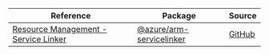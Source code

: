 | Reference | Package | Source |
|---|---|---|
|[Resource Management - Service Linker](arm-servicelinker-readme.md)|[@azure/arm-servicelinker](https://www.npmjs.com/package/@azure/arm-servicelinker)|[GitHub](https://github.com/Azure/azure-sdk-for-js/blob/main/sdk/servicelinker/arm-servicelinker)|
